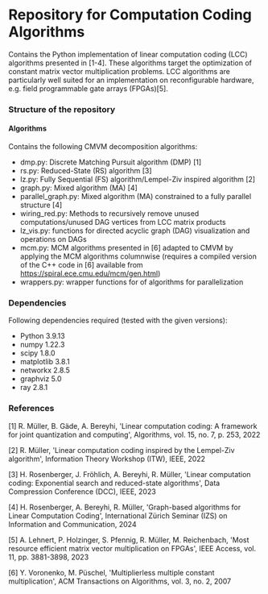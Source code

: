 # Repository for Computation Coding Algorithms
Contains the Python implementation of linear computation coding (LCC) algorithms presented in [1-4]. These algorithms target the optimization of constant matrix vector multiplication problems. 
LCC algorithms are particularly well suited for an implementation on reconfigurable hardware, e.g. field programmable gate arrays (FPGAs)[5].

### Structure of the repository

#### Algorithms
Contains the following CMVM decomposition algorithms:

- dmp.py: Discrete Matching Pursuit algorithm (DMP) [1]
- rs.py: Reduced-State (RS) algorithm [3]
- lz.py: Fully Sequential (FS) algorithm/Lempel-Ziv inspired algorithm [2]  
- graph.py: Mixed algorithm (MA) [4]
- parallel_graph.py: Mixed algorithm (MA) constrained to a fully parallel structure [4]
- wiring_red.py: Methods to recursively remove unused computations/unused DAG vertices from LCC matrix products
- lz_vis.py: functions for directed acyclic graph (DAG) visualization and operations on DAGs
- mcm.py: MCM algorithms presented in [6] adapted to CMVM by applying the MCM algorithms columnwise (requires a compiled version of the C++ code in [6] available from https://spiral.ece.cmu.edu/mcm/gen.html)
- wrappers.py: wrapper functions for of algorithms for parallelization

### Dependencies
Following dependencies required (tested with the given versions):
- Python 3.9.13
- numpy 1.22.3
- scipy 1.8.0
- matplotlib 3.8.1
- networkx 2.8.5 
- graphviz 5.0
- ray 2.8.1

### References

[1] R. Müller, B. Gäde, A. Bereyhi, 'Linear computation coding: A framework for joint quantization and computing', Algorithms, vol. 15, no. 7, p. 253, 2022

[2] R. Müller, 'Linear computation coding inspired by the Lempel-Ziv algorithm', Information Theory Workshop (ITW), IEEE, 2022

[3] H. Rosenberger, J. Fröhlich, A. Bereyhi, R. Müller, 'Linear computation coding: Exponential search and reduced-state algorithms', Data Compression Conference (DCC), IEEE, 2023

[4] H. Rosenberger, A. Bereyhi, R. Müller, 'Graph-based algorithms for Linear Computation Coding', International Zürich Seminar (IZS) on Information and Communication, 2024

[5] A. Lehnert, P. Holzinger, S. Pfennig, R. Müller, M. Reichenbach, 'Most resource efficient matrix vector multiplication on FPGAs', IEEE Access, vol. 11, pp. 3881-3898, 2023

[6] Y. Voronenko, M. Püschel, 'Multiplierless multiple constant multiplication', ACM Transactions on Algorithms, vol. 3, no. 2, 2007
